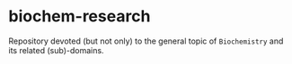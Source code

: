 # biochem-research
Repository devoted (but not only) to the general topic of `Biochemistry` and its related (sub)-domains. 

